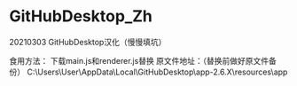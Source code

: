 # GitHubDesktop_Zh
20210303 GitHubDesktop汉化（慢慢填坑）

食用方法：
下载main.js和renderer.js替换
原文件地址：（替换前做好原文件备份）
C:\Users\User\AppData\Local\GitHubDesktop\app-2.6.X\resources\app

